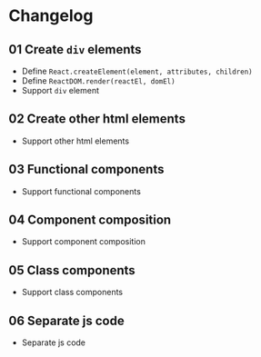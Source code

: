 # Changelog

## 01 Create `div` elements

- Define `React.createElement(element, attributes, children)`
- Define `ReactDOM.render(reactEl, domEl)`
- Support `div` element

## 02 Create other html elements

- Support other html elements

## 03 Functional components

- Support functional components

## 04 Component composition

- Support component composition

## 05 Class components

- Support class components

## 06 Separate js code

- Separate js code
